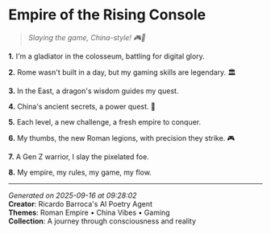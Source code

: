 # Empire of the Rising Console

> *Slaying the game, China-style! 🎮🐉*

**1.** I'm a gladiator in the colosseum, battling for digital glory.


**2.** Rome wasn't built in a day, but my gaming skills are legendary. 🏛️


**3.** In the East, a dragon's wisdom guides my quest.


**4.** China's ancient secrets, a power quest. 🏮


**5.** Each level, a new challenge, a fresh empire to conquer.


**6.** My thumbs, the new Roman legions, with precision they strike. 🎮


**7.** A Gen Z warrior, I slay the pixelated foe.


**8.** My empire, my rules, my game, my flow.



---

*Generated on 2025-09-16 at 09:28:02*  
**Creator**: Ricardo Barroca's AI Poetry Agent  
**Themes**: Roman Empire • China Vibes • Gaming  
**Collection**: A journey through consciousness and reality
